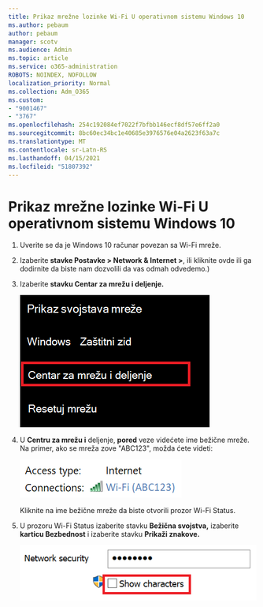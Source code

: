 ```yaml
---
title: Prikaz mrežne lozinke Wi-Fi U operativnom sistemu Windows 10
ms.author: pebaum
author: pebaum
manager: scotv
ms.audience: Admin
ms.topic: article
ms.service: o365-administration
ROBOTS: NOINDEX, NOFOLLOW
localization_priority: Normal
ms.collection: Adm_O365
ms.custom:
- "9001467"
- "3767"
ms.openlocfilehash: 254c192084ef7022f7bfbb146ecf8df57e6ff2a0
ms.sourcegitcommit: 8bc60ec34bc1e40685e3976576e04a2623f63a7c
ms.translationtype: MT
ms.contentlocale: sr-Latn-RS
ms.lasthandoff: 04/15/2021
ms.locfileid: "51807392"
---
```

# <a name="view-wi-fi-network-password-in-windows-10"></a>Prikaz mrežne lozinke Wi-Fi U operativnom sistemu Windows 10

1. Uverite se da je Windows 10 računar povezan sa Wi-Fi mreže.

2. Izaberite **stavke Postavke > Network & Internet >**, ili kliknite [](ms-settings:network?activationSource=GetHelp) ovde ili ga dodirnite da biste nam dozvolili da vas odmah odvedemo.)

3. Izaberite **stavku Centar za mrežu i deljenje.**

    ![Centar za mrežu i deljenje.](media/network-sharing-center.png)

4. U **Centru za mrežu i** deljenje, **pored** veze videćete ime bežične mreže. Na primer, ako se mreža zove "ABC123", možda ćete videti:

    ![Mrežne veze.](media/network-connections.png)

    Kliknite na ime bežične mreže da biste otvorili prozor Wi-Fi Status. 

5. U prozoru Wi-Fi Status izaberite stavku **Bežična svojstva,** izaberite **karticu Bezbednost** i izaberite stavku **Prikaži znakove.**

    ![Prikažite Wi-Fi lozinke.](media/show-password-characters.png)

